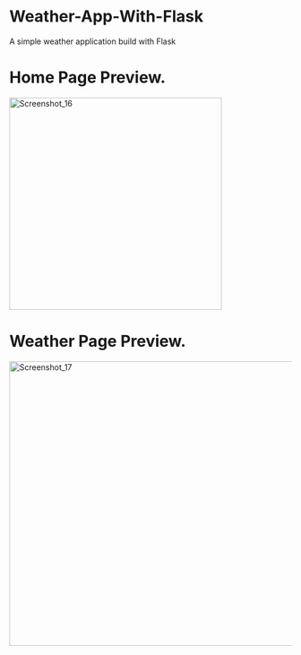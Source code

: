 # Weather-App-With-Flask
A simple weather application build with Flask

# Home Page Preview.
<img width="379" alt="Screenshot_16" src="https://user-images.githubusercontent.com/103681582/202912584-e63d193a-8d58-4506-94a9-29053c2602ab.png">

# Weather Page Preview.
<img width="508" alt="Screenshot_17" src="https://user-images.githubusercontent.com/103681582/202912593-eeda9866-6e58-412a-ac84-6b3ded5282e4.png">
